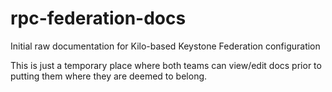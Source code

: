 # rpc-federation-docs
Initial raw documentation for Kilo-based Keystone Federation configuration

This is just a temporary place where both teams can view/edit docs prior to putting them where they are deemed to belong.
